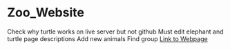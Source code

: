 # Zoo_Website
Check why turtle works on live server but not github
Must edit elephant and  turtle page descriptions
Add new animals
Find group
[Link to Webpage](https://cramoutar2.github.io/Zoo_Website/)
